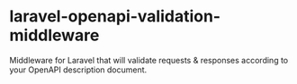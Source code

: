 # laravel-openapi-validation-middleware
Middleware for Laravel that will validate requests &amp; responses according to your OpenAPI description document.
